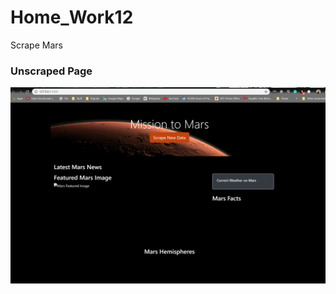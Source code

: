 # Home_Work12
Scrape Mars

### Unscraped Page
[![INSERT YOUR GRAPHIC HERE](https://github.com/ButtonWalker/Home_Work12/blob/master/assets/unScraped.png)]()

